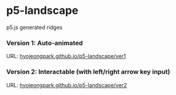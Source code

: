 # p5-landscape
p5.js generated ridges

### Version 1: Auto-animated
URL: [hyojeongpark.github.io/p5-landscape/ver1](http://haleypark.design/p5-landscape/ver1)

### Version 2: Interactable (with left/right arrow key input)
URL: [hyojeongpark.github.io/p5-landscape/ver2](http://haleypark.design/p5-landscape/ver2)
